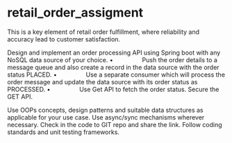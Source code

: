 # retail_order_assigment

This is a key element of retail order fulfillment, where reliability and accuracy lead to customer satisfaction.

Design and implement an order processing API using Spring boot with any NoSQL data source of your choice.
•                 Push the order details to a message queue and also create a record in the data source with the order status PLACED.
•                 Use a separate consumer which will process the order message and update the data source with its order status as PROCESSED.
•                 Use Get API to fetch the order status. Secure the GET API.

Use OOPs concepts, design patterns and suitable data structures as applicable for your use case. Use async/sync mechanisms wherever necessary. Check in the code to GIT repo and share the link. Follow coding standards and unit testing frameworks.
